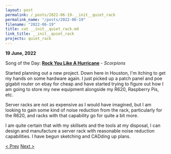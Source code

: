 ```yaml
---
layout: post
permalink: /_posts/2022-06-19-__init__quiet_rack
permalink_name: "/posts/2022-06-19"
filename: "2022-06-19"
title: cat __init__quiet_rack.md
link_title: __init__quiet_rack
projects: quiet_rack
---
```

**19 June, 2022**

Song of the Day: [**Rock You Like A Hurricane**](https://youtu.be/6yP1tcy9a10) - *Scorpions*

Started planning out a new project. Down here in Houston, I'm itching to get my hands on some hardware again. I just picked up a patch panel and poe gigabit router on ebay for cheap and have started trying to figure out how I am going to store my new equipment alongside my R620, Raspberry Pis, etc.

Server racks are not as expensive as I would have imagined, but I am looking to gain some kind of noise reduction from the rack, particularly for the R620, and racks with that capability go for quite a bit more.

I am quite certain that with my skillsets and the tools at my disposal, I can design and manufacture a server rack with reasonable noise reduction capabilities. I have begun sketching and CADding up plans.

[< Prev](/_posts/2022-06-16-jsc_day_09)    [Next >](/_posts/2022-06-21-jsc_day_10)

